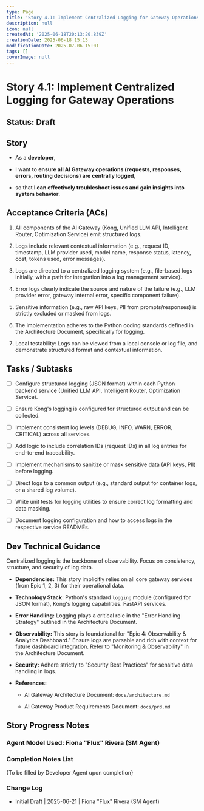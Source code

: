 ```yaml
---
type: Page
title: 'Story 4.1: Implement Centralized Logging for Gateway Operations'
description: null
icon: null
createdAt: '2025-06-18T20:13:20.839Z'
creationDate: 2025-06-18 15:13
modificationDate: 2025-07-06 15:01
tags: []
coverImage: null
---
```


# Story 4.1: Implement Centralized Logging for Gateway Operations

## Status: Draft

## Story

- As a **developer**,

- I want to **ensure all AI Gateway operations (requests, responses, errors, routing decisions) are centrally logged**,

- so that **I can effectively troubleshoot issues and gain insights into system behavior**.

## Acceptance Criteria (ACs)

1. All components of the AI Gateway (Kong, Unified LLM API, Intelligent Router, Optimization Service) emit structured logs.

2. Logs include relevant contextual information (e.g., request ID, timestamp, LLM provider used, model name, response status, latency, cost, tokens used, error messages).

3. Logs are directed to a centralized logging system (e.g., file-based logs initially, with a path for integration into a log management service).

4. Error logs clearly indicate the source and nature of the failure (e.g., LLM provider error, gateway internal error, specific component failure).

5. Sensitive information (e.g., raw API keys, PII from prompts/responses) is strictly excluded or masked from logs.

6. The implementation adheres to the Python coding standards defined in the Architecture Document, specifically for logging.

7. Local testability: Logs can be viewed from a local console or log file, and demonstrate structured format and contextual information.

## Tasks / Subtasks

- [ ] Configure structured logging (JSON format) within each Python backend service (Unified LLM API, Intelligent Router, Optimization Service).

- [ ] Ensure Kong's logging is configured for structured output and can be collected.

- [ ] Implement consistent log levels (DEBUG, INFO, WARN, ERROR, CRITICAL) across all services.

- [ ] Add logic to include correlation IDs (request IDs) in all log entries for end-to-end traceability.

- [ ] Implement mechanisms to sanitize or mask sensitive data (API keys, PII) before logging.

- [ ] Direct logs to a common output (e.g., standard output for container logs, or a shared log volume).

- [ ] Write unit tests for logging utilities to ensure correct log formatting and data masking.

- [ ] Document logging configuration and how to access logs in the respective service READMEs.

## Dev Technical Guidance

Centralized logging is the backbone of observability. Focus on consistency, structure, and security of log data.

- **Dependencies:** This story implicitly relies on all core gateway services (from Epic 1, 2, 3) for their operational data.

- **Technology Stack:** Python's standard `logging` module (configured for JSON format), Kong's logging capabilities. FastAPI services.

- **Error Handling:** Logging plays a critical role in the "Error Handling Strategy" outlined in the Architecture Document.

- **Observability:** This story is foundational for "Epic 4: Observability & Analytics Dashboard." Ensure logs are parsable and rich with context for future dashboard integration. Refer to "Monitoring & Observability" in the Architecture Document.

- **Security:** Adhere strictly to "Security Best Practices" for sensitive data handling in logs.

- **References:**

    - AI Gateway Architecture Document: `docs/architecture.md`

    - AI Gateway Product Requirements Document: `docs/prd.md`

## Story Progress Notes

### Agent Model Used: Fiona "Flux" Rivera (SM Agent)

### Completion Notes List

{To be filled by Developer Agent upon completion}

### Change Log

- Initial Draft | 2025-06-21 | Fiona "Flux" Rivera (SM Agent)


